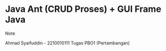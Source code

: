 # Java Ant (CRUD Proses) + GUI Frame Java

>[!note]
> Ahmad Syaifuddin - 2210010111 Tugas PBO1 (Pertambangan)
